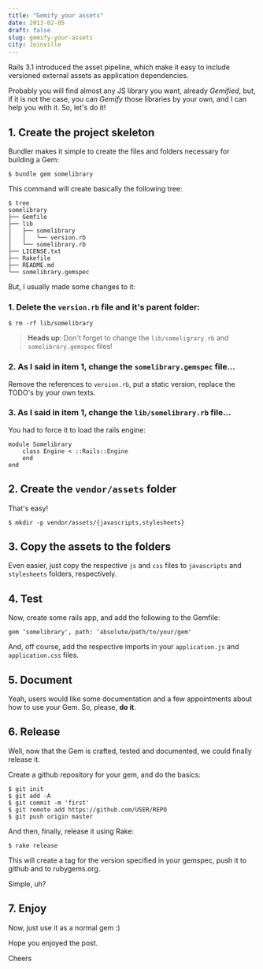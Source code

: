 ```yaml
---
title: "Gemify your assets"
date: 2013-02-05
draft: false
slug: gemify-your-assets
city: Joinville
---
```


Rails 3.1 introduced the asset pipeline, which make it easy to include versioned external assets as application dependencies.

Probably you will find almost any JS library you want, already *Gemified*, but, if it is not the case, you can *Gemify* those libraries by your own, and I can help you with it. So, let's do it!

## 1. Create the project skeleton

Bundler makes it simple to create the files and folders necessary for building a Gem:

```
$ bundle gem somelibrary
```

This command will create basically the following tree:

```
$ tree
somelibrary
├── Gemfile
├── lib
│   ├── somelibrary
│   │   └── version.rb
│   └── somelibrary.rb
├── LICENSE.txt
├── Rakefile
├── README.md
└── somelibrary.gemspec
```

But, I usually made some changes to it:

### 1. Delete the `version.rb` file and it's parent folder:

```
$ rm -rf lib/somelibrary
```

> **Heads up**: Don't forget to change the `lib/someligrary.rb` and `somelibrary.gemspec` files!

### 2. As I said in item 1, change the `somelibrary.gemspec` file…

Remove the references to `version.rb`, put a static version, replace the TODO's by your own texts.

### 3. As I said in item 1, change the `lib/somelibrary.rb` file…

You had to force it to load the rails engine:

```
module Somelibrary
    class Engine < ::Rails::Engine
    end
end
```

## 2. Create the `vendor/assets` folder

That's easy!

```
$ mkdir -p vendor/assets/{javascripts,stylesheets}
```

## 3. Copy the assets to the folders

Even easier, just copy the respective `js` and `css` files to `javascripts` and `stylesheets` folders, respectively.

## 4. Test

Now, create some rails app, and add the following to the Gemfile:

```
gem ‘somelibrary', path: ‘absolute/path/to/your/gem'
```

And, off course, add the respective imports in your `application.js` and `application.css` files.

## 5. Document

Yeah, users would like some documentation and a few appointments about how to use your Gem. So, please, **do it**.

## 6. Release

Well, now that the Gem is crafted, tested and documented, we could finally release it.

Create a github repository for your gem, and do the basics:

```
$ git init
$ git add -A
$ git commit -m 'first'
$ git remote add https://github.com/USER/REPO
$ git push origin master
```

And then, finally, release it using Rake:

```
$ rake release
```

This will create a tag for the version specified in your gemspec, push it to github and to rubygems.org.

Simple, uh?

## 7. Enjoy

Now, just use it as a normal gem :)

Hope you enjoyed the post.

Cheers